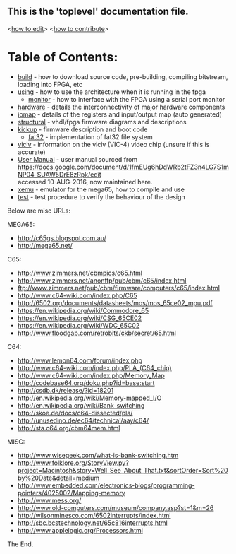 ## This is the 'toplevel' documentation file.  
<[how to edit](./howtoedit.md)> <[how to contribute](./howtocontribute.md)>

# Table of Contents:

* [build](./build.md) - how to download source code, pre-building, compiling bitstream, loading into FPGA, etc  
* [using](./using.md) - how to use the architecture when it is running in the fpga  
  * [monitor](./monitor.md) - how to interface with the FPGA using a serial port monitor  
* [hardware](./hardware.md) - details the interconnectivity of major hardware components  
* [iomap](./iomap.md) - details of the registers and input/output map (auto generated)  
* [structural](./structural.md) - vhdl/fpga firmware diagrams and descriptions  
* [kickup](./kickup.md) - firmware description and boot code  
  * [fat32](./fat32.md) - implementation of fat32 file system  
* [viciv](./viciv-modes.md) - information on the viciv (VIC-4) video chip (unsure if this is accurate)  
* [User Manual](./usermanual0.md) - user manual sourced from  
https://docs.google.com/document/d/1fmEUg6hDdWRb2tFZ3n4LG7S1mNP04_SUAW5DrE8zRpk/edit  
accessed 10-AUG-2016, now maintained here.  
* [xemu](./xemu.md) - emulator for the mega65, how to compile and use  
* [test](./test.md) - test procedure to verify the behaviour of the design  

Below are misc URLs:

MEGA65:
* http://c65gs.blogspot.com.au/
* http://mega65.net/

C65:
* http://www.zimmers.net/cbmpics/c65.html
* http://www.zimmers.net/anonftp/pub/cbm/c65/index.html
* ftp://www.zimmers.net/pub/cbm/firmware/computers/c65/index.html
* http://www.c64-wiki.com/index.php/C65
* http://6502.org/documents/datasheets/mos/mos_65ce02_mpu.pdf
* https://en.wikipedia.org/wiki/Commodore_65
* https://en.wikipedia.org/wiki/CSG_65CE02
* https://en.wikipedia.org/wiki/WDC_65C02
* http://www.floodgap.com/retrobits/ckb/secret/65.html

C64:
* http://www.lemon64.com/forum/index.php
* http://www.c64-wiki.com/index.php/PLA_(C64_chip)
* http://www.c64-wiki.com/index.php/Memory_Map
* http://codebase64.org/doku.php?id=base:start
* http://csdb.dk/release/?id=18201
* http://en.wikipedia.org/wiki/Memory-mapped_I/O
* http://en.wikipedia.org/wiki/Bank_switching
* http://skoe.de/docs/c64-dissected/pla/
* http://unusedino.de/ec64/technical/aay/c64/
* http://sta.c64.org/cbm64mem.html

MISC:
* http://www.wisegeek.com/what-is-bank-switching.htm
* http://www.folklore.org/StoryView.py?project=Macintosh&story=Well_See_About_That.txt&sortOrder=Sort%20by%20Date&detail=medium
* http://www.embedded.com/electronics-blogs/programming-pointers/4025002/Mapping-memory
* http://www.mess.org/
* http://www.old-computers.com/museum/company.asp?st=1&m=26
* http://wilsonminesco.com/6502interrupts/index.html
* http://sbc.bcstechnology.net/65c816interrupts.html
* http://www.applelogic.org/Processors.html

The End.
